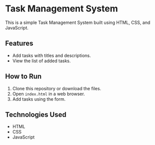 # Task Management System

This is a simple Task Management System built using HTML, CSS, and JavaScript.

## Features

- Add tasks with titles and descriptions.
- View the list of added tasks.

## How to Run

1. Clone this repository or download the files.
2. Open `index.html` in a web browser.
3. Add tasks using the form.

## Technologies Used

- HTML
- CSS
- JavaScript
